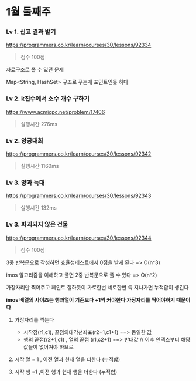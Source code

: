# 1월 둘째주



###  Lv 1. 신고 결과 받기

https://programmers.co.kr/learn/courses/30/lessons/92334

> 점수 100점

자료구조로 풀 수 있던 문제 

Map<String, HashSet> 구조로 푸는게 포인트인듯 하다 



### Lv 2. k진수에서 소수 개수 구하기

https://www.acmicpc.net/problem/17406

> 실행시간 276ms





### Lv 2. 양궁대회

https://programmers.co.kr/learn/courses/30/lessons/92342

> 실행시간 1160ms





### Lv 3. 양과 늑대

https://programmers.co.kr/learn/courses/30/lessons/92343

> 실행시간 132ms





### Lv 3. 파괴되지 않은 건물

https://programmers.co.kr/learn/courses/30/lessons/92344

> 점수 100점

3중 반복문으로 작성하면 효율성테스트에서 0점을 받게 된다 => O(n^3) 

imos 알고리즘을 이해하고 풀면 2중 반복문으로 풀 수 있다 => O(n^2)

가장자리만 찍어주고 페인트 칠하듯이 가로한번 세로한번 쓱 지나가면 누적합이 생긴다 

**imos 배열의 사이즈는 행과열이 기존보다 +1씩 커야한다 가장자리를 찍어야하기 때문이다**

1. 가장자리를 찍는다 
   - 시작점(r1,c1), 끝점의대각선좌표(r2+1,c1+1) ==> 동일한 값
   - 행의 끝점(r2+1,c1) , 열의 끝점 (r1,c2+1) ==> 반대값 // 이후 인덱스부터 해당 값들이 없어져야 하므로

2. 시작 열 = 1 , 이전 열과 현재 열을 더한다 (누적합)
3. 시작 행 =1 ,이전 행과 현재 행을 더한다 (누적합)

